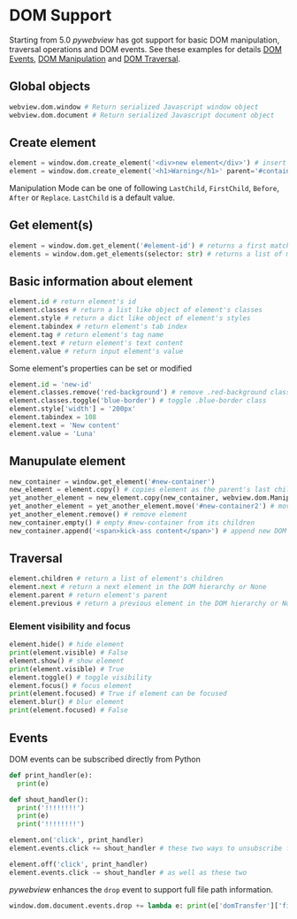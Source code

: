 # DOM Support

Starting from 5.0 _pywebview_ has got support for basic DOM manipulation, traversal operations and DOM events. See these examples for details [DOM Events](/examples/dom_events), [DOM Manipulation](/examples/dom_manipulation) and [DOM Traversal](/examples/dom_traversal).

## Global objects

``` python
webview.dom.window # Return serialized Javascript window object
webview.dom.document # Return serialized Javascript document object
```

## Create element

``` python
element = window.dom.create_element('<div>new element</div>') # insert a new element as body's last child
element = window.dom.create_element('<h1>Warning</h1>' parent='#container', mode=ManipulationMode.FirstChild) # insert a new element to #containaer as a first child
```

Manipulation Mode can be one of following `LastChild`, `FirstChild`, `Before`, `After` or `Replace`. `LastChild` is a default value.

## Get element(s)

``` python
element = window.dom.get_element('#element-id') # returns a first matching Element or None
elements = window.dom.get_elements(selector: str) # returns a list of matching Elements
```

## Basic information about element

``` python
element.id # return element's id
element.classes # return a list like object of element's classes
element.style # return a dict like object of element's styles
element.tabindex # return element's tab index
element.tag # return element's tag name
element.text # return element's text content
element.value # return input element's value
```

Some element's properties can be set or modified

``` python
element.id = 'new-id'
element.classes.remove('red-background') # remove .red-background class
element.classes.toggle('blue-border') # toggle .blue-border class
element.style['width'] = '200px'
element.tabindex = 108
element.text = 'New content'
element.value = 'Luna'
```


## Manupulate element

``` python
new_container = window.get_element('#new-container')
new_element = element.copy() # copies element as the parent's last child
yet_another_element = new_element.copy(new_container, webview.dom.ManipulationMode.FirstChild, "new-id") # copies element to #new-container as a first child
yet_another_element = yet_another_element.move('#new-container2') # moves element to #new-container2 as a last child
yet_another_element.remove() # remove element
new_container.empty() # empty #new-container from its children
new_container.append('<span>kick-ass content</span>') # append new DOM to #new-container
```

## Traversal

```python
element.children # return a list of element's children
element.next # return a next element in the DOM hierarchy or None
element.parent # return element's parent
element.previous # return a previous element in the DOM hierarchy or None
```

### Element visibility and focus

``` python
element.hide() # hide element
print(element.visible) # False
element.show() # show element
print(element.visible) # True
element.toggle() # toggle visibility
element.focus() # focus element
print(element.focused) # True if element can be focused
element.blur() # blur element
print(element.focused) # False
```

## Events

DOM events can be subscribed directly from Python

``` python
def print_handler(e):
  print(e)

def shout_handler():
  print('!!!!!!!!')
  print(e)
  print('!!!!!!!!')

element.on('click', print_handler)
element.events.click += shout_handler # these two ways to unsubscribe from events are equivalent

element.off('click', print_handler)
element.events.click -= shout_handler # as well as these two
```

_pywebview_ enhances the `drop` event to support full file path information.

``` python
window.dom.document.events.drop += lambda e: print(e['domTransfer']['files'][0]) # print dropped file full path information
```